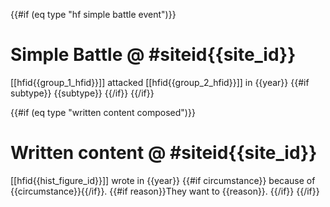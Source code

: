 {{#if (eq type "hf simple battle event")}}
# Simple Battle @ #siteid{{site_id}}
[[hfid{{group_1_hfid}}]] attacked [[hfid{{group_2_hfid}}]] in {{year}}
{{#if subtype}}
{{subtype}}
{{/if}}
{{/if}}

{{#if (eq type "written content composed")}}
# Written content @ #siteid{{site_id}}
[[hfid{{hist_figure_id}}]] wrote in {{year}} {{#if circumstance}} because of {{circumstance}}{{/if}}. {{#if reason}}They want to {{reason}}. {{/if}}
{{/if}}